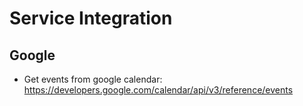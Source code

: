 # Service Integration

## Google

- Get events from google calendar: https://developers.google.com/calendar/api/v3/reference/events